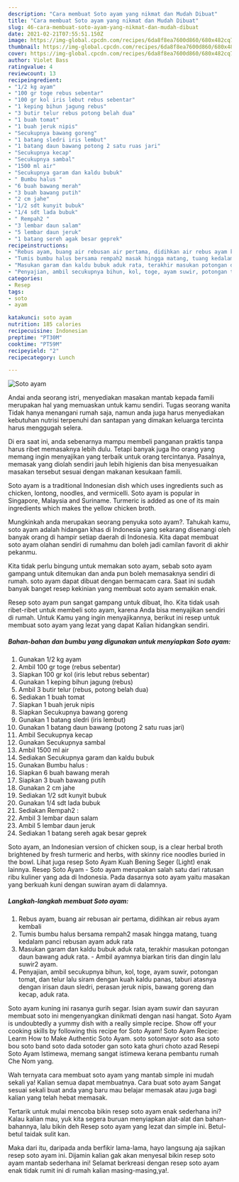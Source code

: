 ```yaml
---
description: "Cara membuat Soto ayam yang nikmat dan Mudah Dibuat"
title: "Cara membuat Soto ayam yang nikmat dan Mudah Dibuat"
slug: 46-cara-membuat-soto-ayam-yang-nikmat-dan-mudah-dibuat
date: 2021-02-21T07:55:51.150Z
image: https://img-global.cpcdn.com/recipes/6da8f8ea7600d860/680x482cq70/soto-ayam-foto-resep-utama.jpg
thumbnail: https://img-global.cpcdn.com/recipes/6da8f8ea7600d860/680x482cq70/soto-ayam-foto-resep-utama.jpg
cover: https://img-global.cpcdn.com/recipes/6da8f8ea7600d860/680x482cq70/soto-ayam-foto-resep-utama.jpg
author: Violet Bass
ratingvalue: 4
reviewcount: 13
recipeingredient:
- "1/2 kg ayam"
- "100 gr toge rebus sebentar"
- "100 gr kol iris lebut rebus sebentar"
- "1 keping bihun jagung rebus"
- "3 butir telur rebus potong belah dua"
- "1 buah tomat"
- "1 buah jeruk nipis"
- "Secukupnya bawang goreng"
- "1 batang sledri iris lembut"
- "1 batang daun bawang potong 2 satu ruas jari"
- "Secukupnya kecap"
- "Secukupnya sambal"
- "1500 ml air"
- "Secukupnya garam dan kaldu bubuk"
- " Bumbu halus "
- "6 buah bawang merah"
- "3 buah bawang putih"
- "2 cm jahe"
- "1/2 sdt kunyit bubuk"
- "1/4 sdt lada bubuk"
- " Rempah2 "
- "3 lembar daun salam"
- "5 lembar daun jeruk"
- "1 batang sereh agak besar geprek"
recipeinstructions:
- "Rebus ayam, buang air rebusan air pertama, didihkan air rebus ayam kembali"
- "Tumis bumbu halus bersama rempah2 masak hingga matang, tuang kedalam panci rebusan ayam aduk rata"
- "Masukan garam dan kaldu bubuk aduk rata, terakhir masukan potongan daun bawang aduk rata. Ambil ayamnya biarkan tiris dan dingin lalu suwir2 ayam."
- "Penyajian, ambil secukupnya bihun, kol, toge, ayam suwir, potongan tomat, dan telur lalu siram dengan kuah kaldu panas, taburi atasnya dengan irisan daun sledri, perasan jeruk nipis, bawang goreng dan kecap, aduk rata."
categories:
- Resep
tags:
- soto
- ayam

katakunci: soto ayam 
nutrition: 185 calories
recipecuisine: Indonesian
preptime: "PT30M"
cooktime: "PT59M"
recipeyield: "2"
recipecategory: Lunch

---
```



![Soto ayam](https://img-global.cpcdn.com/recipes/6da8f8ea7600d860/680x482cq70/soto-ayam-foto-resep-utama.jpg)

Andai anda seorang istri, menyediakan masakan mantab kepada famili merupakan hal yang memuaskan untuk kamu sendiri. Tugas seorang  wanita Tidak hanya menangani rumah saja, namun anda juga harus menyediakan kebutuhan nutrisi terpenuhi dan santapan yang dimakan keluarga tercinta harus menggugah selera.

Di era  saat ini, anda sebenarnya mampu membeli panganan praktis tanpa harus ribet memasaknya lebih dulu. Tetapi banyak juga lho orang yang memang ingin menyajikan yang terbaik untuk orang tercintanya. Pasalnya, memasak yang diolah sendiri jauh lebih higienis dan bisa menyesuaikan masakan tersebut sesuai dengan makanan kesukaan famili. 

Soto ayam is a traditional Indonesian dish which uses ingredients such as chicken, lontong, noodles, and vermicelli. Soto ayam is popular in Singapore, Malaysia and Suriname. Turmeric is added as one of its main ingredients which makes the yellow chicken broth.

Mungkinkah anda merupakan seorang penyuka soto ayam?. Tahukah kamu, soto ayam adalah hidangan khas di Indonesia yang sekarang disenangi oleh banyak orang di hampir setiap daerah di Indonesia. Kita dapat membuat soto ayam olahan sendiri di rumahmu dan boleh jadi camilan favorit di akhir pekanmu.

Kita tidak perlu bingung untuk memakan soto ayam, sebab soto ayam gampang untuk ditemukan dan anda pun boleh memasaknya sendiri di rumah. soto ayam dapat dibuat dengan bermacam cara. Saat ini sudah banyak banget resep kekinian yang membuat soto ayam semakin enak.

Resep soto ayam pun sangat gampang untuk dibuat, lho. Kita tidak usah ribet-ribet untuk membeli soto ayam, karena Anda bisa menyajikan sendiri di rumah. Untuk Kamu yang ingin menyajikannya, berikut ini resep untuk membuat soto ayam yang lezat yang dapat Kalian hidangkan sendiri.

<!--inarticleads1-->

##### Bahan-bahan dan bumbu yang digunakan untuk menyiapkan Soto ayam:

1. Gunakan 1/2 kg ayam
1. Ambil 100 gr toge (rebus sebentar)
1. Siapkan 100 gr kol (iris lebut rebus sebentar)
1. Gunakan 1 keping bihun jagung (rebus)
1. Ambil 3 butir telur (rebus, potong belah dua)
1. Sediakan 1 buah tomat
1. Siapkan 1 buah jeruk nipis
1. Siapkan Secukupnya bawang goreng
1. Gunakan 1 batang sledri (iris lembut)
1. Gunakan 1 batang daun bawang (potong 2 satu ruas jari)
1. Ambil Secukupnya kecap
1. Gunakan Secukupnya sambal
1. Ambil 1500 ml air
1. Sediakan Secukupnya garam dan kaldu bubuk
1. Gunakan  Bumbu halus :
1. Siapkan 6 buah bawang merah
1. Siapkan 3 buah bawang putih
1. Gunakan 2 cm jahe
1. Sediakan 1/2 sdt kunyit bubuk
1. Gunakan 1/4 sdt lada bubuk
1. Sediakan  Rempah2 :
1. Ambil 3 lembar daun salam
1. Ambil 5 lembar daun jeruk
1. Sediakan 1 batang sereh agak besar geprek


Soto ayam, an Indonesian version of chicken soup, is a clear herbal broth brightened by fresh turmeric and herbs, with skinny rice noodles buried in the bowl. Lihat juga resep Soto Ayam Kuah Bening Seger (Light) enak lainnya. Resep Soto Ayam - Soto ayam merupakan salah satu dari ratusan ribu kuliner yang ada di Indonesia. Pada dasarnya soto ayam yaitu masakan yang berkuah kuni dengan suwiran ayam di dalamnya. 

<!--inarticleads2-->

##### Langkah-langkah membuat Soto ayam:

1. Rebus ayam, buang air rebusan air pertama, didihkan air rebus ayam kembali
1. Tumis bumbu halus bersama rempah2 masak hingga matang, tuang kedalam panci rebusan ayam aduk rata
1. Masukan garam dan kaldu bubuk aduk rata, terakhir masukan potongan daun bawang aduk rata. - Ambil ayamnya biarkan tiris dan dingin lalu suwir2 ayam.
1. Penyajian, ambil secukupnya bihun, kol, toge, ayam suwir, potongan tomat, dan telur lalu siram dengan kuah kaldu panas, taburi atasnya dengan irisan daun sledri, perasan jeruk nipis, bawang goreng dan kecap, aduk rata.


Soto ayam kuning ini rasanya gurih segar. Isian ayam suwir dan sayuran membuat soto ini mengenyangkan dinikmati dengan nasi hangat. Soto Ayam is undoubtedly a yummy dish with a really simple recipe. Show off your cooking skills by following this recipe for Soto Ayam! Soto Ayam Recipe: Learm How to Make Authentic Soto Ayam. soto sotomayor soto asa soto bou soto band soto dada sotoder gan soto kata ghuri choto azad Resepi Soto Ayam Istimewa, memang sangat istimewa kerana pembantu rumah Che Nom yang. 

Wah ternyata cara membuat soto ayam yang mantab simple ini mudah sekali ya! Kalian semua dapat membuatnya. Cara buat soto ayam Sangat sesuai sekali buat anda yang baru mau belajar memasak atau juga bagi kalian yang telah hebat memasak.

Tertarik untuk mulai mencoba bikin resep soto ayam enak sederhana ini? Kalau kalian mau, yuk kita segera buruan menyiapkan alat-alat dan bahan-bahannya, lalu bikin deh Resep soto ayam yang lezat dan simple ini. Betul-betul taidak sulit kan. 

Maka dari itu, daripada anda berfikir lama-lama, hayo langsung aja sajikan resep soto ayam ini. Dijamin kalian gak akan menyesal bikin resep soto ayam mantab sederhana ini! Selamat berkreasi dengan resep soto ayam enak tidak rumit ini di rumah kalian masing-masing,ya!.

